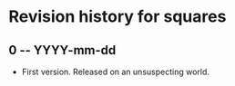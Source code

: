 # Revision history for squares

## 0 -- YYYY-mm-dd

* First version. Released on an unsuspecting world.
